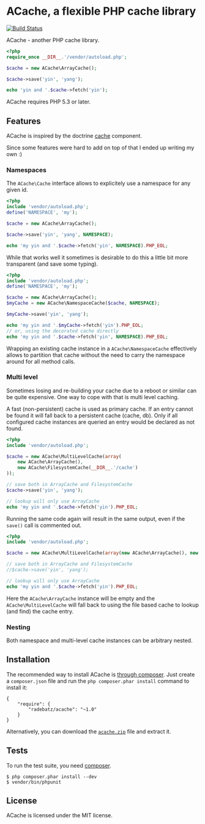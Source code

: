 ACache, a flexible PHP cache library
====================================

[![Build Status](https://travis-ci.org/DerManoMann/acache.png)](https://travis-ci.org/DerManoMann/acache)

ACache - another PHP cache library.

```php
<?php
require_once __DIR__.'/vendor/autoload.php';

$cache = new ACache\ArrayCache();

$cache->save('yin', 'yang');

echo 'yin and '.$cache->fetch('yin');
```

ACache requires PHP 5.3 or later.



## Features

ACache is inspired by the doctrine [cache][1] component.

Since some features were hard to add on top of that I ended up writing my own :)


### Namespaces

The `ACache\Cache` interface allows to explicitely use a namespace for any given id.

```php
<?php
include 'vendor/autoload.php';
define('NAMESPACE', 'my');

$cache = new ACache\ArrayCache();

$cache->save('yin', 'yang', NAMESPACE);

echo 'my yin and '.$cache->fetch('yin', NAMESPACE).PHP_EOL;
```

While that works well it sometimes is desirable to do this a little bit more transparent (and save some typing).

```php
<?php
include 'vendor/autoload.php';
define('NAMESPACE', 'my');

$cache = new ACache\ArrayCache();
$myCache = new ACache\NamespaceCache($cache, NAMESPACE);

$myCache->save('yin', 'yang');

echo 'my yin and '.$myCache->fetch('yin').PHP_EOL;
// or, using the decorated cache directly
echo 'my yin and '.$cache->fetch('yin', NAMESPACE).PHP_EOL;
```

Wrapping an existing cache instance in a `ACache\NamespaceCache` effectively allows to partition that cache without the need to 
carry the namespace around for all method calls.


### Multi level

Sometimes losing and re-building your cache due to a reboot or similar can be quite expensive. One way to cope with that is multi level caching.

A fast (non-persistent) cache is used as primary cache. If an entry cannot be found it will fall back to a persistent cache (cache, db).
Only if all configured cache instances are queried an entry would be declared as not found.

```php
<?php
include 'vendor/autoload.php';

$cache = new ACache\MultiLevelCache(array(
    new ACache\ArrayCache(),
    new ACache\FilesystemCache(__DIR__.'/cache')
));

// save both in ArrayCache and FilesystemCache
$cache->save('yin', 'yang');

// lookup will only use ArrayCache
echo 'my yin and '.$cache->fetch('yin').PHP_EOL;
```

Running the same code again will result in the same output, even if the `save()` call is commented out.

```php
<?php
include 'vendor/autoload.php';

$cache = new ACache\MultiLevelCache(array(new ACache\ArrayCache(), new ACache\FilesystemCache(__DIR__.'/cache')));

// save both in ArrayCache and FilesystemCache
//$cache->save('yin', 'yang');

// lookup will only use ArrayCache
echo 'my yin and '.$cache->fetch('yin').PHP_EOL;
```

Here the `ACache\ArrayCache` instance will be empty and the `ACache\MultiLevelCache` will fall back to using the file based cache to lookup (and find)
the cache entry.


### Nesting

Both namespace and multi-level cache instances can be arbitrary nested.



## Installation

The recommended way to install ACache is [through
composer](http://getcomposer.org). Just create a `composer.json` file and
run the `php composer.phar install` command to install it:

    {
        "require": {
            "radebatz/acache": "~1.0"
        }
    }

Alternatively, you can download the [`acache.zip`][2] file and extract it.



## Tests

To run the test suite, you need [composer](http://getcomposer.org).

    $ php composer.phar install --dev
    $ vendor/bin/phpunit



## License

ACache is licensed under the MIT license.



[1]: https://github.com/doctrine/cache
[2]: https://github.com/DerManoMann/acache/archive/master.zip
